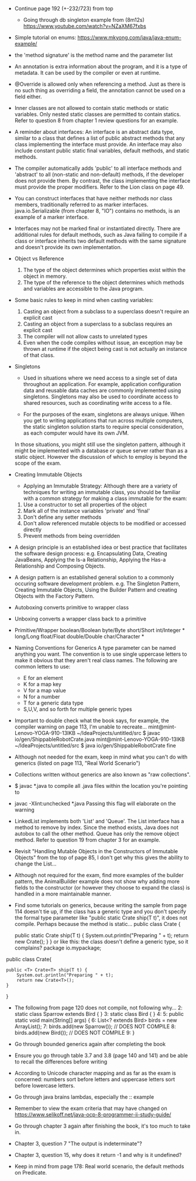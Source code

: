 - Continue page 192 (+-232/723) from top

    - Going through db singleton example from (8m12s) https://www.youtube.com/watch?v=NZaXM67fxbs
- Simple tutorial on enums: https://www.mkyong.com/java/java-enum-example/ 
    
- the 'method signature' is the method name and the parameter list     

- An annotation is extra information about the program, and it is a type of metadata. It can be used by the compiler or even at runtime.

- @Override is allowed only when referencing a method. Just as there is no such thing as overriding a field, the annotation cannot be used on a field either.

- Inner classes are not allowed to contain static methods or static variables. Only nested static classes are permitted to contain statics. Refer to question 8 from chapter 1 review questions for an example.

- A reminder about interfaces: An interface is an abstract data type, similar to a class that defines a list of public abstract methods that any class implementing the interface must provide. An interface may also include constant public static final variables, default methods, and static methods. 

- The compiler automatically adds 'public' to all interface methods and 'abstract' to all (non-static and non-default) methods, if the developer does not provide them. By contrast, the class implementing the interface must provide the proper modifiers. Refer to the Lion class on page 49.

- You can construct interfaces that have neither methods nor class members, traditionally referred to as marker interfaces. java.io.Serializable (from chapter 8, "IO") contains no methods, is an example of a marker interface.

- Interfaces may not be marked final or instantiated directly. There are additional rules for default methods, such as Java failing to compile if a class or interface inherits two default methods with the same signature and doesn't provide its own implementation.

- Object vs Reference
    1) The type of the object determines which properties exist within the object in memory.
    2) The type of the reference to the object determines which methods and variables are 
       accessible to the Java program.
       
- Some basic rules to keep in mind when casting variables:
    1) Casting an object from a subclass to a superclass doesn't require an explicit cast
    2) Casting an object from a superclass to a subclass requires an explicit cast
    3) The compiler will not allow casts to unrelated types
    4) Even when the code compiles without issue, an exception may be thrown at runtime if
       the object being cast is not actually an instance of that class.
       
- Singletons
    - Used in situations where we need access to a single set of data throughout an application. For example,
    application configuration data and reusable data caches are commonly implemented using singletons.
    Singletons may also be used to coordinate access to shared resources, such as coordinating write access
    to a file.
    
    - For the purposes of the exam, singletons are always unique. When you get to writing applications that
    run across multiple computers, the static singleton solution starts to require special consideration, as
    each computer would have its own JVM.
    
    In those situations, you might still use the singleton pattern, although it might be implemented with a 
    database or queue server rather than as a static object. However the discussion of which to employ is 
    beyond the scope of the exam.
    
- Creating Immutable Objects 
    - Applying an Immutable Strategy:
    Although there are a variety of techniques for writing an immutable class, you should be familiar with 
    a common strategy for making a class immutable for the exam:
    1) Use a constructor to set all properties of the object
    2) Mark all of the instance variables 'private' and 'final'
    3) Don't define any setter methods
    4) Don't allow referenced mutable objects to be modified or accessed directly
    5) Prevent methods from being overridden
    
- A design principle is an established idea or best practice that facilitates the software design process:
    e.g. Encapsulating Data, Creating JavaBeans, Applying the  Is-a Relationship, Applying the Has-a Relationship
    and Composing Objects.
    
- A design pattern is an established general solution to a commonly occuring software development problem. 
  e.g. The Singleton Pattern, Creating Immutable Objects, Using the Builder Pattern and creating Objects with
  the Factory Pattern.
  
- Autoboxing converts primitive to wrapper class

- Unboxing converts a wrapper class back to a primitive

- Primitive/Wrapper
    boolean/Boolean
    byte/Byte
    short/Short
    int/Integer *
    long/Long
    float/Float
    double/Double
    char/Character *
    
- Naming Conventions for Generics
    A type parameter can be named anything you want. The convention is to use single uppercase letters to make
    it obvious that they aren't real class names. The following are common letters to use:
    * E for an element
    * K for a map key
    * V for a map value
    * N for a number
    * T for a generic data type
    * S,U,V, and so forth for multiple generic types
    
- Important to double check what the book says, for example, the compiler warning on page 113, I'm unable to recreate...
    mint@mint-Lenovo-YOGA-910-13IKB ~/IdeaProjects/untitled/src $ javac io/gen/ShippableRobotCrate.java
    mint@mint-Lenovo-YOGA-910-13IKB ~/IdeaProjects/untitled/src $ java io/gen/ShippableRobotCrate
    fine

- Although not needed for the exam, keep in mind what you can't do with generics (listed on page 113, "Real World Scenario")

- Collections written without generics are also known as "raw collections".

- $ javac *.java to compile all .java files within the location you're pointing to
- javac -Xlint:unchecked *.java 
    Passing this flag will elaborate on the warning
    
- LinkedList implements both 'List' and 'Queue'. The List interface has a method to remove by index. Since the method exists, Java does not autobox to call the other method. Queue has only the remove object method.
Refer to question 19 from chapter 3 for an example.

<!-- Parking lot -->
- Revisit "Handling Mutable Objects in the Constructors of Immutable Objects" from the top of page 85, I don't get why 
  this gives the ability to change the List...
  
- Although not required for the exam, find more examples of the builder pattern, the AnimalBuilder example does not show 
  why adding more fields to the constructor (or however they choose to expand the class) is handled in a more 
  maintainable manner.
  
- Find some tutorials on generics, because writing the sample from page 114 doesn't tie up, if the class has a generic type and you don't specify the formal type parameter like "public static <T> Crate<T> ship(T t)", it does not compile.
Perhaps because the method is static...
public class Crate<T> {

    public static Crate<T> ship(T t) {
        System.out.println("Preparing " + t);
        return new Crate<T>();
    }
}
or like this: the class doesn't define a generic type, so it complains?
package io.mypackage;

public class Crate{

    public <T> Crate<T> ship(T t) {
        System.out.println("Preparing " + t);
        return new Crate<T>();
    }
}

- The following from page 120 does not compile, not following why...
    2: static class Sparrow extends Bird { }
    3: static class Bird { }
    4:
    5: public static void main(String[] args) {
    6: List<? extends Bird> birds = new ArrayList<Bird>();
    7: birds.add(new Sparrow()); // DOES NOT COMPILE
    8: birds.add(new Bird()); // DOES NOT COMPILE
    9: }
    
- Go through bounded generics again after completing the book

- Ensure you go through table 3.7 and 3.8 (page 140 and 141) and be able to recall the differences before writing

- According to Unicode character mapping and as far as the exam is concerned: numbers sort before letters and uppercase letters
  sort before lowercase letters.

- Go through java brains lambdas, especially the :: example

- Remember to view the exam criteria that may have changed on https://www.selikoff.net/java-ocp-8-programmer-ii-study-guide/

- Go through chapter 3 again after finishing the book, it's too much to take in.

- Chapter 3, question 7 "The output is indeterminate"?

- Chapter 3, question 15, why does it return -1 and why is it undefined?

- Keep in mind from page 178: Real world scenario, the default methods on Predicate.
<!-- //Parking lot -->
